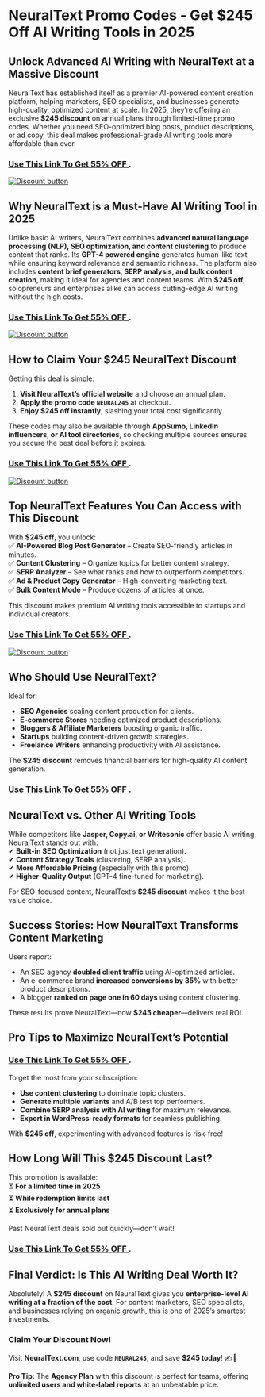 # NeuralText Promo Codes - Get $245 Off AI Writing Tools in 2025
## **Unlock Advanced AI Writing with NeuralText at a Massive Discount**  
NeuralText has established itself as a premier AI-powered content creation platform, helping marketers, SEO specialists, and businesses generate high-quality, optimized content at scale. In 2025, they’re offering an exclusive **$245 discount** on annual plans through limited-time promo codes. Whether you need SEO-optimized blog posts, product descriptions, or ad copy, this deal makes professional-grade AI writing tools more affordable than ever.    


### [Use This Link To Get 55% OFF ](https://www.neuraltext.com/?via=abdul).


[![Discount button](https://github.com/user-attachments/assets/e5cb2122-5258-4331-bbff-048ba1ae5555)](https://www.neuraltext.com/?via=abdul)

## **Why NeuralText is a Must-Have AI Writing Tool in 2025**  

Unlike basic AI writers, NeuralText combines **advanced natural language processing (NLP), SEO optimization, and content clustering** to produce content that ranks. Its **GPT-4 powered engine** generates human-like text while ensuring keyword relevance and semantic richness. The platform also includes **content brief generators, SERP analysis, and bulk content creation**, making it ideal for agencies and content teams. With **$245 off**, solopreneurs and enterprises alike can access cutting-edge AI writing without the high costs.  
### [Use This Link To Get 55% OFF ](https://www.neuraltext.com/?via=abdul).


[![Discount button](https://github.com/user-attachments/assets/e5cb2122-5258-4331-bbff-048ba1ae5555)](https://www.neuraltext.com/?via=abdul)
## **How to Claim Your $245 NeuralText Discount**  

Getting this deal is simple:  
1. **Visit NeuralText’s official website** and choose an annual plan.  
2. **Apply the promo code `NEURAL245`** at checkout.  
3. **Enjoy $245 off instantly**, slashing your total cost significantly.  

These codes may also be available through **AppSumo, LinkedIn influencers, or AI tool directories**, so checking multiple sources ensures you secure the best deal before it expires.  
### [Use This Link To Get 55% OFF ](https://www.neuraltext.com/?via=abdul).


[![Discount button](https://github.com/user-attachments/assets/debf2047-bda8-4229-9890-9bedb2819e9b)](https://www.neuraltext.com/?via=abdul)


## **Top NeuralText Features You Can Access with This Discount**  

With **$245 off**, you unlock:  
✅ **AI-Powered Blog Post Generator** – Create SEO-friendly articles in minutes.  
✅ **Content Clustering** – Organize topics for better content strategy.  
✅ **SERP Analyzer** – See what ranks and how to outperform competitors.  
✅ **Ad & Product Copy Generator** – High-converting marketing text.  
✅ **Bulk Content Mode** – Produce dozens of articles at once.  

This discount makes premium AI writing tools accessible to startups and individual creators.  
### [Use This Link To Get 55% OFF ](https://www.neuraltext.com/?via=abdul).


[![Discount button](https://github.com/user-attachments/assets/84747945-7320-44e5-8215-a8ecf93c6062)](https://www.neuraltext.com/?via=abdul)


## **Who Should Use NeuralText?**  

Ideal for:  
- **SEO Agencies** scaling content production for clients.  
- **E-commerce Stores** needing optimized product descriptions.  
- **Bloggers & Affiliate Marketers** boosting organic traffic.  
- **Startups** building content-driven growth strategies.  
- **Freelance Writers** enhancing productivity with AI assistance.  

The **$245 discount** removes financial barriers for high-quality AI content generation.  

### [Use This Link To Get 55% OFF ](https://www.neuraltext.com/?via=abdul).

## **NeuralText vs. Other AI Writing Tools**  

While competitors like **Jasper, Copy.ai, or Writesonic** offer basic AI writing, NeuralText stands out with:  
✔ **Built-in SEO Optimization** (not just text generation).  
✔ **Content Strategy Tools** (clustering, SERP analysis).  
✔ **More Affordable Pricing** (especially with this promo).  
✔ **Higher-Quality Output** (GPT-4 fine-tuned for marketing).  

For SEO-focused content, NeuralText’s **$245 discount** makes it the best-value choice.  

## **Success Stories: How NeuralText Transforms Content Marketing**  

Users report:  
- An SEO agency **doubled client traffic** using AI-optimized articles.  
- An e-commerce brand **increased conversions by 35%** with better product descriptions.  
- A blogger **ranked on page one in 60 days** using content clustering.  

These results prove NeuralText—now **$245 cheaper**—delivers real ROI.  

## **Pro Tips to Maximize NeuralText’s Potential**  
### [Use This Link To Get 55% OFF ](https://www.neuraltext.com/?via=abdul).

To get the most from your subscription:  
- **Use content clustering** to dominate topic clusters.  
- **Generate multiple variants** and A/B test top performers.  
- **Combine SERP analysis with AI writing** for maximum relevance.  
- **Export in WordPress-ready formats** for seamless publishing.  

With **$245 off**, experimenting with advanced features is risk-free!  

## **How Long Will This $245 Discount Last?**  

This promotion is available:  
⏳ **For a limited time in 2025**  
⏳ **While redemption limits last**  
⏳ **Exclusively for annual plans**  

Past NeuralText deals sold out quickly—don’t wait!  
### [Use This Link To Get 55% OFF ](https://www.neuraltext.com/?via=abdul).

## **Final Verdict: Is This AI Writing Deal Worth It?**  

Absolutely! A **$245 discount** on NeuralText gives you **enterprise-level AI writing at a fraction of the cost**. For content marketers, SEO specialists, and businesses relying on organic growth, this is one of 2025’s smartest investments.  

### **Claim Your Discount Now!**  
Visit **NeuralText.com**, use code **`NEURAL245`**, and save **$245 today**! ✍️🚀  

**Pro Tip:** The **Agency Plan** with this discount is perfect for teams, offering **unlimited users and white-label reports** at an unbeatable price.
